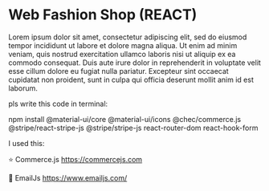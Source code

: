 # Web Fashion Shop (REACT)

Lorem ipsum dolor sit amet, consectetur adipiscing elit, sed do eiusmod tempor incididunt ut labore et dolore magna aliqua. Ut enim ad minim veniam, quis nostrud exercitation ullamco laboris nisi ut aliquip ex ea commodo consequat. Duis aute irure dolor in reprehenderit in voluptate velit esse cillum dolore eu fugiat nulla pariatur. Excepteur sint occaecat cupidatat non proident, sunt in culpa qui officia deserunt mollit anim id est laborum.


pls write this code in terminal:

npm install @material-ui/core @material-ui/icons @chec/commerce.js @stripe/react-stripe-js @stripe/stripe-js react-router-dom react-hook-form


I used this:

⭐ Commerce.js 
https://commercejs.com

📧 EmailJs 
https://www.emailjs.com/
